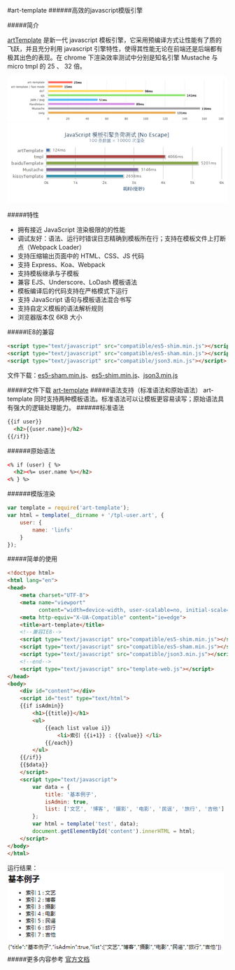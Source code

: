 #art-template
######高效的javascript模版引擎

#####简介

[artTemplate](https://aui.github.io/art-template/) 是新一代 javascript 模板引擎，它采用预编译方式让性能有了质的飞跃，并且充分利用 javascript 引擎特性，使得其性能无论在前端还是后端都有极其出色的表现。在 chrome 下渲染效率测试中分别是知名引擎 Mustache 与 micro tmpl 的 25 、 32 倍。

![](/assets/2.png)
![](/assets/1.png)

#####特性

* 拥有接近 JavaScript 渲染极限的的性能
* 调试友好：语法、运行时错误日志精确到模板所在行；支持在模板文件上打断点（Webpack Loader）
* 支持压缩输出页面中的 HTML、CSS、JS 代码
* 支持 Express、Koa、Webpack
* 支持模板继承与子模板
* 兼容 EJS、Underscore、LoDash 模板语法
* 模板编译后的代码支持在严格模式下运行
* 支持 JavaScript 语句与模板语法混合书写
* 支持自定义模板的语法解析规则
* 浏览器版本仅 6KB 大小

#####IE8的兼容
```html
<script type="text/javascript" src="compatible/es5-shim.min.js"></script>
<script type="text/javascript" src="compatible/es5-sham.min.js"></script>
<script type="text/javascript" src="compatible/json3.min.js"></script>
```
文件下载：[es5-sham.min.js](https://github.com/linfushan/FILES/blob/master/arttemplate/compatible/es5-sham.min.js)、[es5-shim.min.js](https://github.com/linfushan/FILES/blob/master/arttemplate/compatible/es5-shim.min.js)、[json3.min.js](https://github.com/linfushan/FILES/blob/master/arttemplate/compatible/json3.min.js)

#####文件下载
[art-template](https://github.com/linfushan/FILES/blob/master/arttemplate/template-web.js)
#####语法支持（标准语法和原始语法）
art-template 同时支持两种模板语法。标准语法可以让模板更容易读写；原始语法具有强大的逻辑处理能力。
######标准语法
```html
{{if user}}
  <h2>{{user.name}}</h2>
{{/if}}
```
######原始语法
```html
<% if (user) { %>
  <h2><%= user.name %></h2>
<% } %>
```
######模版渲染
```js
var template = require('art-template');
var html = template(__dirname + '/tpl-user.art', {
    user: {
        name: 'linfs'
    }
});
```
#####简单的使用
```html
<!doctype html>
<html lang="en">
<head>
    <meta charset="UTF-8">
    <meta name="viewport"
          content="width=device-width, user-scalable=no, initial-scale=1.0, maximum-scale=1.0, minimum-scale=1.0">
    <meta http-equiv="X-UA-Compatible" content="ie=edge">
    <title>art-template</title>
    <!--兼容IE8-->
    <script type="text/javascript" src="compatible/es5-shim.min.js"></script>
    <script type="text/javascript" src="compatible/es5-sham.min.js"></script>
    <script type="text/javascript" src="compatible/json3.min.js"></script>
    <!--end-->
    <script type="text/javascript" src="template-web.js"></script>
</head>
<body>
    <div id="content"></div>
    <script id="test" type="text/html">
    {{if isAdmin}}
        <h1>{{title}}</h1>
        <ul>
            {{each list value i}}
                <li>索引 {{i+1}} : {{value}} </li>
            {{/each}}
        </ul>
    {{/if}}
    {{$data}}
    </script>
    <script type="text/javascript">
        var data = {
            title: '基本例子',
            isAdmin: true,
            list: ['文艺', '博客', '摄影', '电影', '民谣', '旅行', '吉他']
        };
        var html = template('test', data);
        document.getElementById('content').innerHTML = html;
    </script>
</body>
</html>
```
运行结果：
![](/assets/3.png)
#####更多内容参考
[官方文档](https://aui.github.io/art-template/docs/)